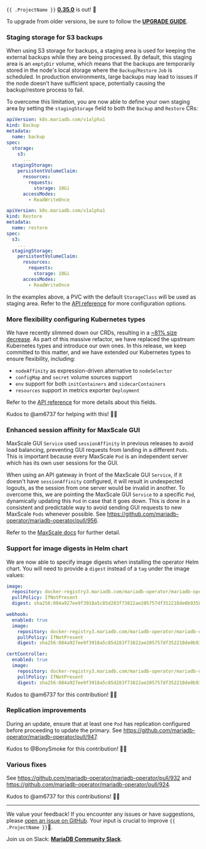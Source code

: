 
`{{ .ProjectName }}` __[0.35.0](https://github.com/mariadb-operator/mariadb-operator/releases/tag/0.35.0)__ is out! 🦭

To upgrade from older versions, be sure to follow the __[UPGRADE GUIDE](https://github.com/mariadb-operator/mariadb-operator/blob/main/docs/releases/UPGRADE_0.35.0.md)__.

### Staging storage for S3 backups

When using S3 storage for backups, a staging area is used for keeping the external backups while they are being processed. By default, this staging area is an `emptyDir` volume, which means that the backups are temporarily stored in the node's local storage where the `Backup`/`Restore` `Job` is scheduled. In production environments, large backups may lead to issues if the node doesn't have sufficient space, potentially causing the backup/restore process to fail.

To overcome this limitation, you are now able to define your own staging area by setting the `stagingStorage` field to both the `Backup` and `Restore` CRs:

```yaml
apiVersion: k8s.mariadb.com/v1alpha1
kind: Backup
metadata:
  name: backup
spec:
  storage:
    s3:
      ...
  stagingStorage:
    persistentVolumeClaim:
      resources:
        requests:
          storage: 10Gi
      accessModes:
        - ReadWriteOnce
```

```yaml
apiVersion: k8s.mariadb.com/v1alpha1
kind: Restore
metadata:
  name: restore
spec:
  s3:
    ...
  stagingStorage:
    persistentVolumeClaim:
      resources:
        requests:
          storage: 10Gi
      accessModes:
        - ReadWriteOnce
```

In the examples above, a PVC with the default `StorageClass` will be used as staging area. Refer to the [API reference](https://github.com/mariadb-operator/mariadb-operator/blob/main/docs/API_REFERENCE.md) for more configuration options.

### More flexibility configuring Kubernetes types

We have recently slimmed down our CRDs, resulting in a [~81% size decrease](https://github.com/mariadb-operator/mariadb-operator/pull/869). As part of this massive refactor, we have replaced the upstream Kubernetes types and introduce our own ones. In this release, we keep committed to this matter, and we have extended our Kubernetes types to ensure flexibility, including:
- `nodeAffinity` as expression-driven alternative to `nodeSelector`
- `configMap` and `secret` volume sources support
- `env` support for both `initContainers` and `sidecarContainers`
- `resources` support in metrics exporter `Deployment`

Refer to the [API reference](https://github.com/mariadb-operator/mariadb-operator/blob/main/docs/API_REFERENCE.md) for more details about this fields.

Kudos to @am6737 for helping with this! 🙏🏻

### Enhanced session affinity for MaxScale GUI

MaxScale GUI `Service` used `sessionAffinity` in previous releases to avoid load balancing, preventing GUI requests from landing in a different `Pods`. This is important because every MaxScale `Pod` is an independent server which has its own user sessions for the GUI.

When using an API gateway in front of the MaxScale GUI `Service`, if it doesn't have `sessionAffinity` configured, it will result in undexpected logouts, as the session from one server would be invalid in another. To overcome this, we are pointing the MaxScale GUI `Service` to a specific `Pod`, dynamically updating this `Pod` in case that it goes down. This is done in a consistent and predictable way to avoid sending GUI requests to new MaxScale `Pods` whenever possible. See https://github.com/mariadb-operator/mariadb-operator/pull/956.

Refer to the [MaxScale docs](https://github.com/mariadb-operator/mariadb-operator/blob/main/docs/MAXSCALE.md#maxscale-gui) for further detail.

### Support for image digests in Helm chart

We are now able to specify image digests when installing the operator Helm chart. You will need to provide a `digest` instead of a `tag` under the image values:

```yaml
image:
  repository: docker-registry3.mariadb.com/mariadb-operator/mariadb-operator
  pullPolicy: IfNotPresent
  digest: sha256:084a927ee9f3918a5c85d283f73822ae205757df352218de0b935853a0765060

webhook:
  enabled: true
  image:
    repository: docker-registry3.mariadb.com/mariadb-operator/mariadb-operator
    pullPolicy: IfNotPresent
    digest: sha256:084a927ee9f3918a5c85d283f73822ae205757df352218de0b935853a0765060

certController:
  enabled: true
  image:
    repository: docker-registry3.mariadb.com/mariadb-operator/mariadb-operator
    pullPolicy: IfNotPresent
    digest: sha256:084a927ee9f3918a5c85d283f73822ae205757df352218de0b935853a0765060
```

Kudos to @am6737 for this contribution! 🙏🏻

### Replication improvements

During an update, ensure that at least one `Pod` has replication configured before proceeding to update the primary. See https://github.com/mariadb-operator/mariadb-operator/pull/947.

Kudos to @BonySmoke for this contribution! 🙏🏻

### Various fixes

See https://github.com/mariadb-operator/mariadb-operator/pull/932 and https://github.com/mariadb-operator/mariadb-operator/pull/924.

Kudos to @am6737 for this contributions! 🙏🏻

---

We value your feedback! If you encounter any issues or have suggestions, please [open an issue on GitHub](https://github.com/mariadb-operator/mariadb-operator/issues/new/choose). Your input is crucial to improve `{{ .ProjectName }}`🦭.

Join us on Slack: **[MariaDB Community Slack](https://r.mariadb.com/join-community-slack)**.